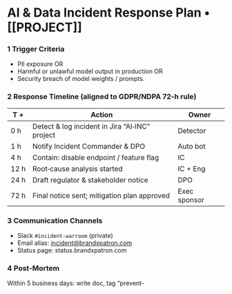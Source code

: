 # AI & Data Incident Response Plan • [[PROJECT]]

### 1 Trigger Criteria
- PII exposure OR
- Harmful or unlawful model output in production OR
- Security breach of model weights / prompts.

### 2 Response Timeline (aligned to GDPR/NDPA 72‑h rule)
| T + | Action | Owner |
|-----|--------|-------|
| 0 h | Detect & log incident in Jira “AI‑INC” project | Detector |
| 1 h | Notify Incident Commander & DPO | Auto bot |
| 4 h | Contain: disable endpoint / feature flag | IC |
| 12 h | Root‑cause analysis started | IC + Eng |
| 24 h | Draft regulator & stakeholder notice | DPO |
| 72 h | Final notice sent; mitigation plan approved | Exec sponsor |

### 3 Communication Channels
- Slack `#incident-warroom` (private)  
- Email alias: incident@brandxpatron.com  
- Status page: status.brandxpatron.com

### 4 Post‑Mortem
Within 5 business days: write doc, tag “prevent‑

